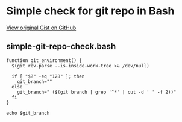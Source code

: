 # Simple check for git repo in Bash

[View original Gist on GitHub](https://gist.github.com/Integralist/a625dd7d7c0d07bf1ad6)

## simple-git-repo-check.bash

```shell
function git_environment() {
  $(git rev-parse --is-inside-work-tree >& /dev/null)

  if [ "$?" -eq "128" ]; then
    git_branch=""
  else
    git_branch=" ($(git branch | grep '^*' | cut -d ' ' -f 2))"
  fi
}

echo $git_branch
```

